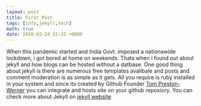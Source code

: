 ```yaml
---
layout: post
title: First Post
tags: [info,jekyll,tech]
math: true
date: 2020-03-24 15:32 +0800
---
```

When this pandemic started and India Govt. imposed a nationawide lockdown, i got bored at home on weekends. Thats when i found out about jekyll and how blogs can be hosted without a datbase. One good thing about jekyll is there are numerous free templates avalibale and posts and comment moderation is as simple as it gets.
All you require is ruby installed in your system and since its created by Github Founder <a href="https://en.wikipedia.org/wiki/Tom_Preston-Werner">Tom Preston-Werner</a> you can integrate and hosts site on your github reposiory.
You can check more about Jekyll on <a href="https://jekyllrb.com">jekyll website</a>
<img src="https://jekyllrb.com/img/octojekyll.png" alt="">